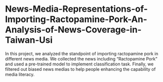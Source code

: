 # News-Media-Representations-of-Importing-Ractopamine-Pork-An-Analysis-of-News-Coverage-in-Taiwan-Usi
In this project, we analyzed the standpoint of importing ractopamine pork in different news media. We collected the news including “Ractopamine Pork” and used a pre-trained model to implement classification task. Finally, we filtered out biased news medias to help people enhancing the capability of media literacy.
